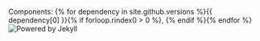 ---
---

Components: {% for dependency in site.github.versions %}{{ dependency[0] }}{% if forloop.rindex0 > 0 %}, {% endif %}{% endfor %}
![Powered by Jekyll](https://jekyllrb.com/img/octojekyll.png)
